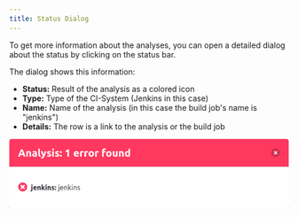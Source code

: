 ```yaml
---
title: Status Dialog
---
```

To get more information about the analyses, you can open a detailed dialog about the status by clicking on the status bar.

The dialog shows this information:

- **Status:** Result of the analysis as a colored icon
- **Type:** Type of the CI-System (Jenkins in this case)
- **Name:** Name of the analysis (in this case the build job's name is "jenkins")
- **Details:** The row is a link to the analysis or the build job

![Statusbar Unstable](assets/status-modal-failure.png)

